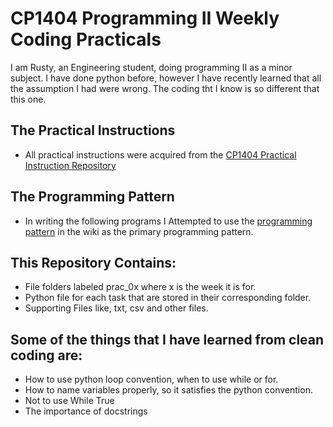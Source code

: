 # CP1404 Programming II Weekly Coding Practicals

I am Rusty, an Engineering student, doing programming II as a minor subject. I have done python before, however I have
recently learned that all the assumption I had were wrong. The coding tht I know is so different that this one.

## The Practical Instructions

- All practical instructions were acquired from
  the [CP1404 Practical Instruction Repository](https://github.com/CP1404/Practicals)

## The Programming Pattern

- In writing the following programs I Attempted to use the [programming pattern](https://github.com/CP1404/Starter/wiki/Programming-Patterns) in the wiki as the primary
  programming pattern.

## This Repository Contains:

- File folders labeled prac_0x where x is the week it is for.
- Python file for each task that are stored in their corresponding folder.
- Supporting Files like, txt, csv and other files.

## Some of the things that I have learned from clean coding are:

- How to use python loop convention, when to use while or for.
- How to name variables properly, so it satisfies the python convention.
- Not to use While True
- The importance of docstrings
